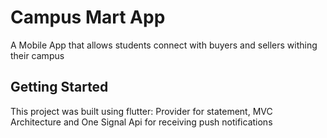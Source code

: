 # Campus Mart App

A Mobile App that allows students connect with buyers and sellers withing their campus

## Getting Started
 
This project was built using flutter: Provider for statement, MVC Architecture and One Signal Api for receiving push notifications

